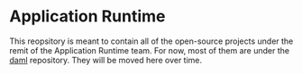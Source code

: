 # Application Runtime

This reopsitory is meant to contain all of the open-source projects under the
remit of the Application Runtime team. For now, most of them are under the
[daml] repository. They will be moved here over time.

[daml]: https://github.com/digital-asset/daml
